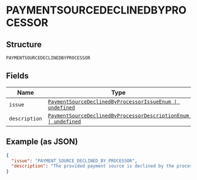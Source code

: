 
# PAYMENTSOURCEDECLINEDBYPROCESSOR

## Structure

`PAYMENTSOURCEDECLINEDBYPROCESSOR`

## Fields

| Name | Type | Tags | Description |
|  --- | --- | --- | --- |
| `issue` | [`PaymentSourceDeclinedByProcessorIssueEnum \| undefined`](../../doc/models/payment-source-declined-by-processor-issue-enum.md) | Optional | - |
| `description` | [`PaymentSourceDeclinedByProcessorDescriptionEnum \| undefined`](../../doc/models/payment-source-declined-by-processor-description-enum.md) | Optional | - |

## Example (as JSON)

```json
{
  "issue": "PAYMENT_SOURCE_DECLINED_BY_PROCESSOR",
  "description": "The provided payment source is declined by the processor. Please try again with a different payment source by creating a new order."
}
```

